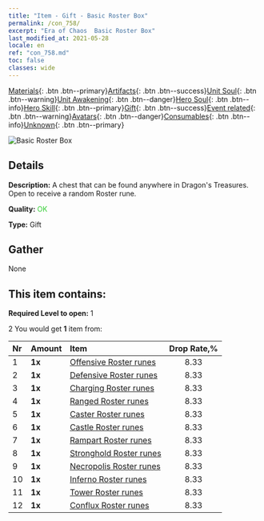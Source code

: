 ```yaml
---
title: "Item - Gift - Basic Roster Box"
permalink: /con_758/
excerpt: "Era of Chaos  Basic Roster Box"
last_modified_at: 2021-05-28
locale: en
ref: "con_758.md"
toc: false
classes: wide
---
```

 [Materials](/Items/){: .btn .btn--primary}[Artifacts](/Items/Artifacts/){: .btn .btn--success}[Unit Soul](/Items/UnitSoul/){: .btn .btn--warning}[Unit Awakening](/Items/UnitAwakening/){: .btn .btn--danger}[Hero Soul](/Items/HeroSoul/){: .btn .btn--info}[Hero Skill](/Items/HeroSkill/){: .btn .btn--primary}[Gift](/Items/Gift/){: .btn .btn--success}[Event related](/Items/Events/){: .btn .btn--warning}[Avatars](/Items/Avatars/){: .btn .btn--danger}[Consumables](/Items/Consumables/){: .btn .btn--info}[Unknown](/Items/Unknown/){: .btn .btn--primary}

 ![Basic Roster Box](/images/t/i_tujianhezi1.png)

## Details
 **Description:** A chest that can be found anywhere in Dragon's Treasures. Open to receive a random Roster rune.

 **Quality:** <span style="color: #32CD32">OK</span>

 **Type:** Gift

## Gather

  None

## This item contains:

 **Required Level to open:** 1

 2 You would get **1** item  from:

  | Nr | Amount |     Item    | Drop Rate,% |
  |:---|:-------|:------------|:---------:|
  | 1 |  **1x** | [Offensive Roster runes](/Items/con_734/) | 8.33 | 
  | 2 |  **1x** | [Defensive Roster runes](/Items/con_739/) | 8.33 | 
  | 3 |  **1x** | [Charging Roster runes](/Items/con_741/) | 8.33 | 
  | 4 |  **1x** | [Ranged Roster runes](/Items/con_742/) | 8.33 | 
  | 5 |  **1x** | [Caster Roster runes](/Items/con_746/) | 8.33 | 
  | 6 |  **1x** | [Castle Roster runes](/Items/con_752/) | 8.33 | 
  | 7 |  **1x** | [Rampart Roster runes](/Items/con_753/) | 8.33 | 
  | 8 |  **1x** | [Stronghold Roster runes](/Items/con_754/) | 8.33 | 
  | 9 |  **1x** | [Necropolis Roster runes](/Items/con_755/) | 8.33 | 
  | 10 |  **1x** | [Inferno Roster runes](/Items/con_777/) | 8.33 | 
  | 11 |  **1x** | [Tower Roster runes](/Items/con_785/) | 8.33 | 
  | 12 |  **1x** | [Conflux Roster runes](/Items/con_791/) | 8.33 | 
